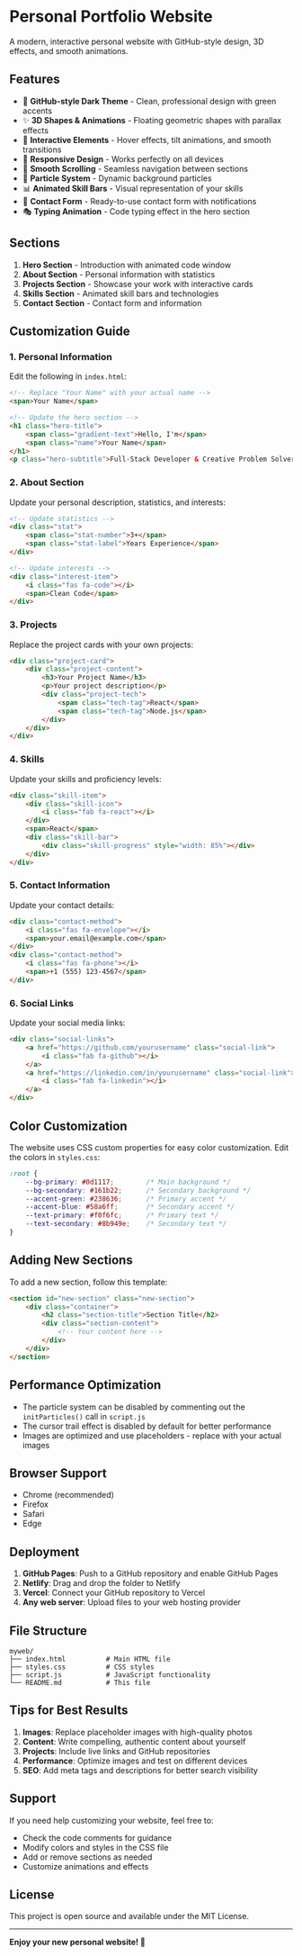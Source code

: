 # Personal Portfolio Website

A modern, interactive personal website with GitHub-style design, 3D effects, and smooth animations.

## Features

- 🎨 **GitHub-style Dark Theme** - Clean, professional design with green accents
- ✨ **3D Shapes & Animations** - Floating geometric shapes with parallax effects
- 🚀 **Interactive Elements** - Hover effects, tilt animations, and smooth transitions
- 📱 **Responsive Design** - Works perfectly on all devices
- 🎯 **Smooth Scrolling** - Seamless navigation between sections
- 💫 **Particle System** - Dynamic background particles
- 📊 **Animated Skill Bars** - Visual representation of your skills
- 📧 **Contact Form** - Ready-to-use contact form with notifications
- 🎭 **Typing Animation** - Code typing effect in the hero section

## Sections

1. **Hero Section** - Introduction with animated code window
2. **About Section** - Personal information with statistics
3. **Projects Section** - Showcase your work with interactive cards
4. **Skills Section** - Animated skill bars and technologies
5. **Contact Section** - Contact form and information

## Customization Guide

### 1. Personal Information

Edit the following in `index.html`:

```html
<!-- Replace "Your Name" with your actual name -->
<span>Your Name</span>

<!-- Update the hero section -->
<h1 class="hero-title">
    <span class="gradient-text">Hello, I'm</span>
    <span class="name">Your Name</span>
</h1>
<p class="hero-subtitle">Full-Stack Developer & Creative Problem Solver</p>
```

### 2. About Section

Update your personal description, statistics, and interests:

```html
<!-- Update statistics -->
<div class="stat">
    <span class="stat-number">3+</span>
    <span class="stat-label">Years Experience</span>
</div>

<!-- Update interests -->
<div class="interest-item">
    <i class="fas fa-code"></i>
    <span>Clean Code</span>
</div>
```

### 3. Projects

Replace the project cards with your own projects:

```html
<div class="project-card">
    <div class="project-content">
        <h3>Your Project Name</h3>
        <p>Your project description</p>
        <div class="project-tech">
            <span class="tech-tag">React</span>
            <span class="tech-tag">Node.js</span>
        </div>
    </div>
</div>
```

### 4. Skills

Update your skills and proficiency levels:

```html
<div class="skill-item">
    <div class="skill-icon">
        <i class="fab fa-react"></i>
    </div>
    <span>React</span>
    <div class="skill-bar">
        <div class="skill-progress" style="width: 85%"></div>
    </div>
</div>
```

### 5. Contact Information

Update your contact details:

```html
<div class="contact-method">
    <i class="fas fa-envelope"></i>
    <span>your.email@example.com</span>
</div>
<div class="contact-method">
    <i class="fas fa-phone"></i>
    <span>+1 (555) 123-4567</span>
</div>
```

### 6. Social Links

Update your social media links:

```html
<div class="social-links">
    <a href="https://github.com/yourusername" class="social-link">
        <i class="fab fa-github"></i>
    </a>
    <a href="https://linkedin.com/in/yourusername" class="social-link">
        <i class="fab fa-linkedin"></i>
    </a>
</div>
```

## Color Customization

The website uses CSS custom properties for easy color customization. Edit the colors in `styles.css`:

```css
:root {
    --bg-primary: #0d1117;        /* Main background */
    --bg-secondary: #161b22;      /* Secondary background */
    --accent-green: #238636;      /* Primary accent */
    --accent-blue: #58a6ff;       /* Secondary accent */
    --text-primary: #f0f6fc;      /* Primary text */
    --text-secondary: #8b949e;    /* Secondary text */
}
```

## Adding New Sections

To add a new section, follow this template:

```html
<section id="new-section" class="new-section">
    <div class="container">
        <h2 class="section-title">Section Title</h2>
        <div class="section-content">
            <!-- Your content here -->
        </div>
    </div>
</section>
```

## Performance Optimization

- The particle system can be disabled by commenting out the `initParticles()` call in `script.js`
- The cursor trail effect is disabled by default for better performance
- Images are optimized and use placeholders - replace with your actual images

## Browser Support

- Chrome (recommended)
- Firefox
- Safari
- Edge

## Deployment

1. **GitHub Pages**: Push to a GitHub repository and enable GitHub Pages
2. **Netlify**: Drag and drop the folder to Netlify
3. **Vercel**: Connect your GitHub repository to Vercel
4. **Any web server**: Upload files to your web hosting provider

## File Structure

```
myweb/
├── index.html          # Main HTML file
├── styles.css          # CSS styles
├── script.js           # JavaScript functionality
└── README.md           # This file
```

## Tips for Best Results

1. **Images**: Replace placeholder images with high-quality photos
2. **Content**: Write compelling, authentic content about yourself
3. **Projects**: Include live links and GitHub repositories
4. **Performance**: Optimize images and test on different devices
5. **SEO**: Add meta tags and descriptions for better search visibility

## Support

If you need help customizing your website, feel free to:
- Check the code comments for guidance
- Modify colors and styles in the CSS file
- Add or remove sections as needed
- Customize animations and effects

## License

This project is open source and available under the MIT License.

---

**Enjoy your new personal website! 🚀** 
